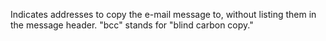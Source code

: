 Indicates addresses to copy the e-mail message to, without listing them in the message header.
		"bcc" stands for "blind carbon copy."